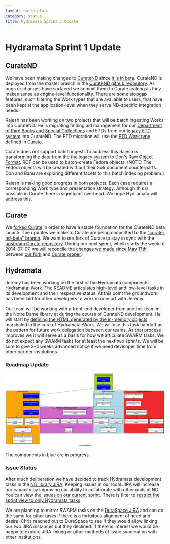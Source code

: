 ```yaml
---
layout: boilerplate
category: status
title: Hydramata Sprint 1 Update
---
```

# Hydramata Sprint 1 Update

## CurateND

We have been making changes to [CurateND][1] since [it is in beta][2]. CurateND is deployed from the master branch in the [CurateND github repository][3]. As bugs or changes have surfaced we commit them to Curate as long as they makes sense as engine-level functionality. There are some stopgap features, such filtering the Work types that are available to users, that have been kept at the application-level when they serve ND-specific integration needs.

Rajesh has been working on two projects that will be batch ingesting Works into CurateND. He is migrating finding aid management for our [Department of Rare Books and Special Collections][4] and ETDs from our [legacy ETD system][5] into CurateND. The ETD migration will use the [ETD Work type][6] defined in Curate.

Curate does not support batch ingest. To address this Rajesh is transforming the data from the the legacy system to Don's [Raw Object Format][7]. ROF can be used to batch-create Fedora objects. (NOTE: The Fedora objects will be created without their Solr document counterparts. Don and Banu are exploring different facets to this batch indexing problem.)

Rajesh is making good progress in both projects. Each case requires a corresponding Work type and presentation strategy. Although this is possible in Curate there is significant overhead. We hope Hydramata will address this.

## Curate

We [forked Curate][8] in order to have a stable foundation for the CurateND beta launch. The updates we make to Curate are being committed to the ["curate-nd-beta" branch][9]. We want to our fork of Curate to stay in sync with the [upstream Curate repository][10]. During our next sprint, which starts the week of 2014-07-07, we will reconcile the [changes we made since May 17th][11] between [our fork][8] and [Curate proper][10].

## Hydramata

Jeremy has been working on the first of the Hydramata components: [Hydramata::Work][12]. The README articulates [high-level][13] and [low-level][14] tasks in its development and their respective status. At this point the groundwork has been laid for other developers to work in consort with Jeremy.

Our team will be working with a front-end developer from another team in the Notre Dame library at during the course of CurateND development. He will start by [defining the HTML  generated by the in-memory objects][15] marshaled in the core of Hydramata::Work. We will use this task handoff as the pattern for future work delegation between our teams. As that process improves we it will serve as a basis for how we articulate SWARM tasks. We do not expect any SWARM tasks for at least the next two sprints. We will be sure to give 2–4 weeks advanced notice if we need developer time from other partner institutions.

### Roadmap Update

[![Hydramata Roadmap][16]][17]

The components in blue are in progress.

### Issue Status

After much deliberation we have decided to track Hydramata development tasks in the [ND library JIRA][18]. Keeping issues in our local JIRA will increase our capacity by improving our ability to collaborate with other units at ND. You can view [the issues on our current sprint][19]. There is filter to [restrict the sprint view to only Hydramata tasks][20].

We are planning to mirror SWARM tasks on the [DuraSpace JIRA][21] and can do the same for other tasks if there is a fortuitous alignment of need and desire. Chris reached out to DuraSpace to see if they would allow linking our two JIRA instances but they declined. If there is interest we would be happy to explore JIRA linking or other methods of issue syndication with other institutions.


[1]: https://curate.nd.edu/
[2]: https://curate.nd.edu/beta
[3]: https://github.com/ndlib/curate_nd
[4]: http://rarebooks.library.nd.edu/
[5]: http://etd.nd.edu/
[6]: https://github.com/projecthydra-labs/curate/blob/develop/app/repository_models/etd.rb
[7]: https://github.com/ndlib/rof
[8]: https://github.com/ndlib/curate/
[9]: https://github.com/ndlib/curate/tree/curate-nd-beta
[10]: https://github.com/projecthydra-labs/curate/
[11]: https://github.com/ndlib/curate/compare/d6ff5f46ee6342a22ccbe2e3843160af2ba7bd21...5d2edc5d2d65115c97a719107d19cac8df123ac3
[12]: https://github.com/jeremyf/hydramata-work
[13]: https://github.com/jeremyf/hydramata-work#top-level-features
[14]: https://github.com/jeremyf/hydramata-work#low-level-tasks
[15]: https://github.com/jeremyf/hydramata-work#prototypical-story
[16]: /images/hydramata-refactor-tasks-sprint-1-t.jpg
[17]: /images/hydramata-refactor-tasks-sprint-1.png
[18]: https://jira.library.nd.edu/
[19]: https://jira.library.nd.edu/secure/RapidBoard.jspa?rapidView=55
[20]: https://jira.library.nd.edu/secure/RapidBoard.jspa?rapidView=55&view=planning&quickFilter=139
[21]: https://jira.duraspace.org/secure/RapidBoard.jspa?rapidView=16&view=planning
